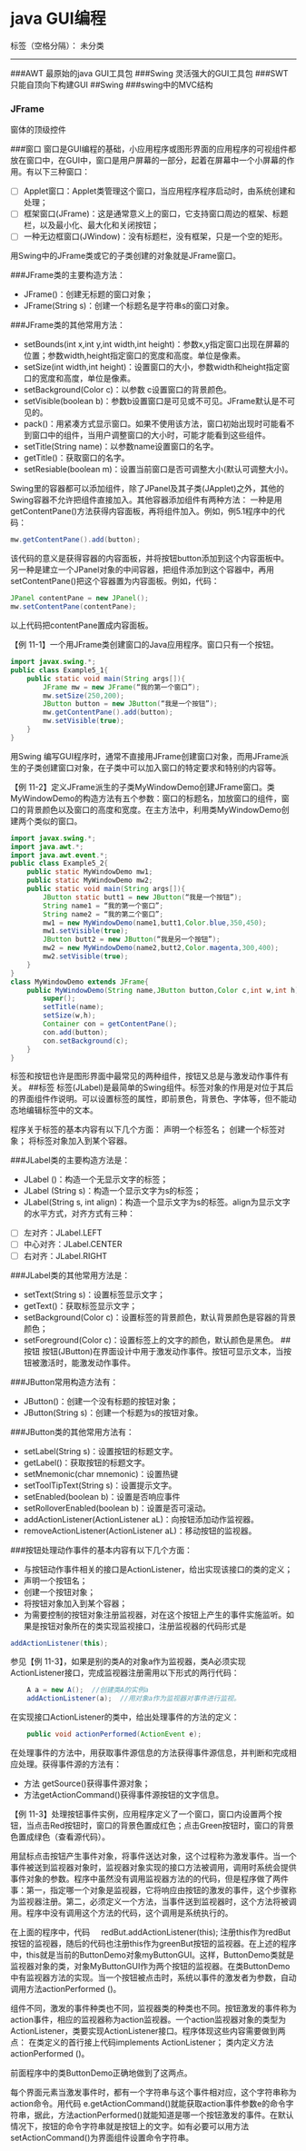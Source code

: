 ﻿# java GUI编程

标签（空格分隔）： 未分类

---

###AWT
最原始的java GUI工具包
###Swing
灵活强大的GUI工具包
###SWT
只能自顶向下构建GUI
##Swing
###swing中的MVC结构
### JFrame
窗体的顶级控件

###窗口
窗口是GUI编程的基础，小应用程序或图形界面的应用程序的可视组件都放在窗口中，在GUI中，窗口是用户屏幕的一部分，起着在屏幕中一个小屏幕的作用。有以下三种窗口： 

- [ ] Applet窗口：Applet类管理这个窗口，当应用程序程序启动时，由系统创建和处理；
- [ ] 框架窗口(JFrame)：这是通常意义上的窗口，它支持窗口周边的框架、标题栏，以及最小化、最大化和关闭按钮；
- [ ] 一种无边框窗口(JWindow)：没有标题栏，没有框架，只是一个空的矩形。

用Swing中的JFrame类或它的子类创建的对象就是JFrame窗口。

###JFrame类的主要构造方法： 

- JFrame()：创建无标题的窗口对象；
- JFrame(String s)：创建一个标题名是字符串s的窗口对象。

###JFrame类的其他常用方法： 
- setBounds(int x,int y,int width,int height)：参数x,y指定窗口出现在屏幕的位置；参数width,height指定窗口的宽度和高度。单位是像素。
- setSize(int width,int height)：设置窗口的大小，参数width和height指定窗口的宽度和高度，单位是像素。
- setBackground(Color c)：以参数 c设置窗口的背景颜色。
- setVisible(boolean b)：参数b设置窗口是可见或不可见。JFrame默认是不可见的。
- pack()：用紧凑方式显示窗口。如果不使用该方法，窗口初始出现时可能看不到窗口中的组件，当用户调整窗口的大小时，可能才能看到这些组件。
- setTitle(String name)：以参数name设置窗口的名字。
- getTitle()：获取窗口的名字。
- setResiable(boolean m)：设置当前窗口是否可调整大小(默认可调整大小)。

Swing里的容器都可以添加组件，除了JPanel及其子类(JApplet)之外，其他的Swing容器不允许把组件直接加入。其他容器添加组件有两种方法： 
一种是用getContentPane()方法获得内容面板，再将组件加入。例如，例5.1程序中的代码：
```java
mw.getContentPane().add(button);
```
该代码的意义是获得容器的内容面板，并将按钮button添加到这个内容面板中。
另一种是建立一个JPanel对象的中间容器，把组件添加到这个容器中，再用setContentPane()把这个容器置为内容面板。例如，代码：
```java
JPanel contentPane = new JPanel();
mw.setContentPane(contentPane);
```

以上代码把contentPane置成内容面板。

【例 11-1】一个用JFrame类创建窗口的Java应用程序。窗口只有一个按钮。

```java
import javax.swing.*;
public class Example5_1{
    public static void main(String args[]){
        JFrame mw = new JFrame(“我的第一个窗口”);
        mw.setSize(250,200);
        JButton button = new JButton(“我是一个按钮”);
        mw.getContentPane().add(button);
        mw.setVisible(true);
    }
}
```
用Swing 编写GUI程序时，通常不直接用JFrame创建窗口对象，而用JFrame派生的子类创建窗口对象，在子类中可以加入窗口的特定要求和特别的内容等。

【例 11-2】定义JFrame派生的子类MyWindowDemo创建JFrame窗口。类MyWindowDemo的构造方法有五个参数：窗口的标题名，加放窗口的组件，窗口的背景颜色以及窗口的高度和宽度。在主方法中，利用类MyWindowDemo创建两个类似的窗口。
```java
import javax.swing.*;
import java.awt.*;
import java.awt.event.*;
public class Example5_2{
    public static MyWindowDemo mw1;
    public static MyWindowDemo mw2;
    public static void main(String args[]){
        JButton static butt1 = new JButton(“我是一个按钮”);
        String name1 = “我的第一个窗口”;
        String name2 = “我的第二个窗口”;
        mw1 = new MyWindowDemo(name1,butt1,Color.blue,350,450);
        mw1.setVisible(true);
        JButton butt2 = new JButton(“我是另一个按钮”);
        mw2 = new MyWindowDemo(name2,butt2,Color.magenta,300,400);
        mw2.setVisible(true);
    }
}
class MyWindowDemo extends JFrame{
    public MyWindowDemo(String name,JButton button,Color c,int w,int h){
        super();
        setTitle(name);
        setSize(w,h);
        Container con = getContentPane();
        con.add(button);
        con.setBackground(c);
    }
}

```

标签和按钮也许是图形界面中最常见的两种组件，按钮又总是与激发动作事件有关。 
##标签
标签(JLabel)是最简单的Swing组件。标签对象的作用是对位于其后的界面组件作说明。可以设置标签的属性，即前景色，背景色、字体等，但不能动态地编辑标签中的文本。

程序关于标签的基本内容有以下几个方面： 
声明一个标签名；
创建一个标签对象；
将标签对象加入到某个容器。

###JLabel类的主要构造方法是： 
- JLabel ()：构造一个无显示文字的标签；
- JLabel (String s)：构造一个显示文字为s的标签；
- JLabel(String s, int align)：构造一个显示文字为s的标签。align为显示文字的水平方式，对齐方式有三种： 
- [ ] 左对齐：JLabel.LEFT
- [ ] 中心对齐：JLabel.CENTER
- [ ] 右对齐：JLabel.RIGHT

###JLabel类的其他常用方法是： 
- setText(String s)：设置标签显示文字；
- getText()：获取标签显示文字；
- setBackground(Color c)：设置标签的背景颜色，默认背景颜色是容器的背景颜色；
- setForeground(Color c)：设置标签上的文字的颜色，默认颜色是黑色。
##按钮
按钮(JButton)在界面设计中用于激发动作事件。按钮可显示文本，当按钮被激活时，能激发动作事件。

###JButton常用构造方法有： 
- JButton()：创建一个没有标题的按钮对象；
- JButton(String s)：创建一个标题为s的按钮对象。

###JButton类的其他常用方法有： 
- setLabel(String s)：设置按钮的标题文字。
- getLabel()：获取按钮的标题文字。
- setMnemonic(char mnemonic)：设置热键
- setToolTipText(String s)：设置提示文字。
- setEnabled(boolean b)：设置是否响应事件
- setRolloverEnabled(boolean b)：设置是否可滚动。
- addActionListener(ActionListener aL)：向按钮添加动作监视器。
- removeActionListener(ActionListener aL)：移动按钮的监视器。

###按钮处理动作事件的基本内容有以下几个方面： 
+ 与按钮动作事件相关的接口是ActionListener，给出实现该接口的类的定义；
+ 声明一个按钮名；
+ 创建一个按钮对象；
+ 将按钮对象加入到某个容器；
+ 为需要控制的按钮对象注册监视器，对在这个按钮上产生的事件实施监听。如果是按钮对象所在的类实现监视接口，注册监视器的代码形式是
```java
addActionListener(this);
```
参见【例 11-3】，如果是别的类A的对象a作为监视器，类A必须实现ActionListener接口，完成监视器注册需用以下形式的两行代码：
```java
    A a = new A();  //创建类A的实例a
    addActionListener(a);  //用对象a作为监视器对事件进行监视。
```
在实现接口ActionListener的类中，给出处理事件的方法的定义：
```java
    public void actionPerformed(ActionEvent e);
```
在处理事件的方法中，用获取事件源信息的方法获得事件源信息，并判断和完成相应处理。获得事件源的方法有：

- 方法 getSource()获得事件源对象；
- 方法getActionCommand()获得事件源按钮的文字信息。

【例 11-3】处理按钮事件实例，应用程序定义了一个窗口，窗口内设置两个按钮，当点击Red按钮时，窗口的背景色置成红色；点击Green按钮时，窗口的背景色置成绿色（查看源代码）。

用鼠标点击按钮产生事件对象，将事件送达对象，这个过程称为激发事件。当一个事件被送到监视器对象时，监视器对象实现的接口方法被调用，调用时系统会提供事件对象的参数。程序中虽然没有调用监视器方法的的代码，但是程序做了两件事：第一，指定哪一个对象是监视器，它将响应由按钮的激发的事件，这个步骤称为监视器注册。第二，必须定义一个方法，当事件送到监视器时，这个方法将被调用。程序中没有调用这个方法的代码，这个调用是系统执行的。

在上面的程序中，代码
    redBut.addActionListener(this);
注册this作为redBut按钮的监视器，随后的代码也注册this作为greenBut按钮的监视器。在上述的程序中，this就是当前的ButtonDemo对象myButtonGUI。这样，ButtonDemo类就是监视器对象的类，对象MyButtonGUI作为两个按钮的监视器。在类ButtonDemo中有监视器方法的实现。当一个按钮被点击时，系统以事件的激发者为参数，自动调用方法actionPerformed ()。

组件不同，激发的事件种类也不同，监视器类的种类也不同。按钮激发的事件称为action事件，相应的监视器称为action监视器。一个action监视器对象的类型为ActionListener，类要实现ActionListener接口。程序体现这些内容需要做到两点： 
在类定义的首行接上代码implements ActionListener；
类内定义方法actionPerformed ()。

前面程序中的类ButtonDemo正确地做到了这两点。

每个界面元素当激发事件时，都有一个字符串与这个事件相对应，这个字符串称为action命令。用代码 e.getActionCommand()就能获取action事件参数e的命令字符串，据此，方法actionPerformed()就能知道是哪一个按钮激发的事件。在默认情况下，按钮的命令字符串就是按钮上的文字。如有必要可以用方法 setActionCommand()为界面组件设置命令字符串。